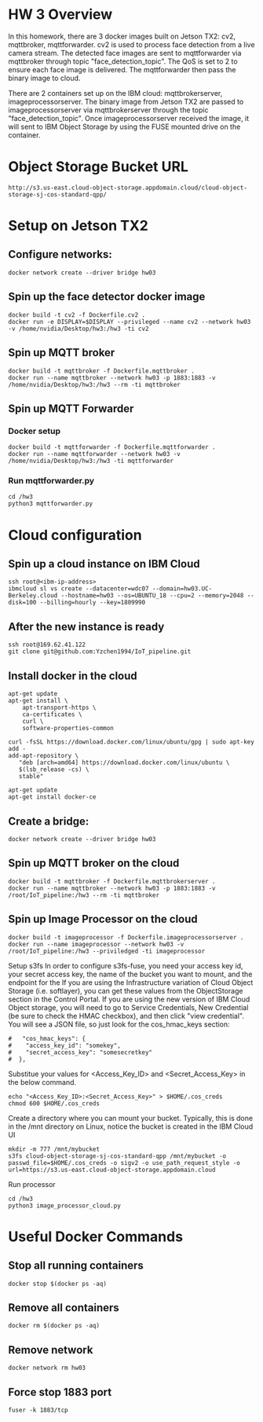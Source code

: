 # HW 3 Overview
In this homework, there are 3 docker images built on Jetson TX2: cv2, mqttbroker, mqttforwarder. cv2 is used to process face detection from a live camera stream. The detected face images are sent to mqttforwarder via mqttbroker through topic "face_detection_topic". The QoS is set to 2 to ensure each face image is delivered. The mqttforwarder then pass the binary image to cloud. 

There are 2 containers set up on the IBM cloud: mqttbrokerserver, imageprocessorserver. The binary image from Jetson TX2 are passed to imageprocessorserver via mqttbrokerserver through the topic "face_detection_topic". Once imageprocessorserver received the image, it will sent to IBM Object Storage by using the FUSE mounted drive on the container. 

# Object Storage Bucket URL
```
http://s3.us-east.cloud-object-storage.appdomain.cloud/cloud-object-storage-sj-cos-standard-qpp/
```

# Setup on Jetson TX2
## Configure networks:
```
docker network create --driver bridge hw03
```

## Spin up the face detector docker image
```
docker build -t cv2 -f Dockerfile.cv2 .
docker run -e DISPLAY=$DISPLAY --privileged --name cv2 --network hw03 -v /home/nvidia/Desktop/hw3:/hw3 -ti cv2
```

## Spin up MQTT broker 
```
docker build -t mqttbroker -f Dockerfile.mqttbroker .
docker run --name mqttbroker --network hw03 -p 1883:1883 -v /home/nvidia/Desktop/hw3:/hw3 --rm -ti mqttbroker
```

## Spin up MQTT Forwarder
### Docker setup
```
docker build -t mqttforwarder -f Dockerfile.mqttforwarder .
docker run --name mqttforwarder --network hw03 -v /home/nvidia/Desktop/hw3:/hw3 -ti mqttforwarder
```
### Run mqttforwarder.py
```
cd /hw3
python3 mqttforwarder.py
```

# Cloud configuration
## Spin up a cloud instance on IBM Cloud
```
ssh root@<ibm-ip-address>
ibmcloud sl vs create --datacenter=wdc07 --domain=hw03.UC-Berkeley.cloud --hostname=hw03 --os=UBUNTU_18 --cpu=2 --memory=2048 --disk=100 --billing=hourly --key=1809990
```

## After the new instance is ready
```
ssh root@169.62.41.122
git clone git@github.com:Yzchen1994/IoT_pipeline.git
```

## Install docker in the cloud
```
apt-get update
apt-get install \
    apt-transport-https \
    ca-certificates \
    curl \
    software-properties-common
    
curl -fsSL https://download.docker.com/linux/ubuntu/gpg | sudo apt-key add -
add-apt-repository \
   "deb [arch=amd64] https://download.docker.com/linux/ubuntu \
   $(lsb_release -cs) \
   stable"

apt-get update
apt-get install docker-ce
```

## Create a bridge:
```
docker network create --driver bridge hw03
```

## Spin up MQTT broker on the cloud
```
docker build -t mqttbroker -f Dockerfile.mqttbrokerserver .
docker run --name mqttbroker --network hw03 -p 1883:1883 -v /root/IoT_pipeline:/hw3 --rm -ti mqttbroker
```

## Spin up Image Processor on the cloud
```
docker build -t imageprocessor -f Dockerfile.imageprocessorserver .
docker run --name imageprocessor --network hw03 -v /root/IoT_pipeline:/hw3 --priviledged -ti imageprocessor
```

Setup s3fs
In order to configure s3fs-fuse, you need your access key id, your secret access key, the name of the bucket you want to mount, and the endpoint for the If you are using the Infrastructure variation of Cloud Object Storage (i.e. softlayer), you can get these values from the ObjectStorage section in the Control Portal. If you are using the new version of IBM Cloud Object storage, you will need to go to Service Credentials, New Credential (be sure to check the HMAC checkbox), and then click "view credential". You will see a JSON file, so just look for the cos_hmac_keys section:
```
#   "cos_hmac_keys": {
#    "access_key_id": "somekey",
#    "secret_access_key": "somesecretkey"
#  },
```

Substitue your values for <Access_Key_ID> and <Secret_Access_Key> in the below command.
```
echo "<Access_Key_ID>:<Secret_Access_Key>" > $HOME/.cos_creds
chmod 600 $HOME/.cos_creds
```

Create a directory where you can mount your bucket. Typically, this is done in the /mnt directory on Linux, notice the bucket is created in the IBM Cloud UI
```
mkdir -m 777 /mnt/mybucket
s3fs cloud-object-storage-sj-cos-standard-qpp /mnt/mybucket -o passwd_file=$HOME/.cos_creds -o sigv2 -o use_path_request_style -o url=https://s3.us-east.cloud-object-storage.appdomain.cloud

```

Run processor
```
cd /hw3
python3 image_processor_cloud.py
```

# Useful Docker Commands
## Stop all running containers
```
docker stop $(docker ps -aq)
```

## Remove all containers
```
docker rm $(docker ps -aq)
```

## Remove network
```
docker network rm hw03
```

## Force stop 1883 port
```
fuser -k 1883/tcp
```

